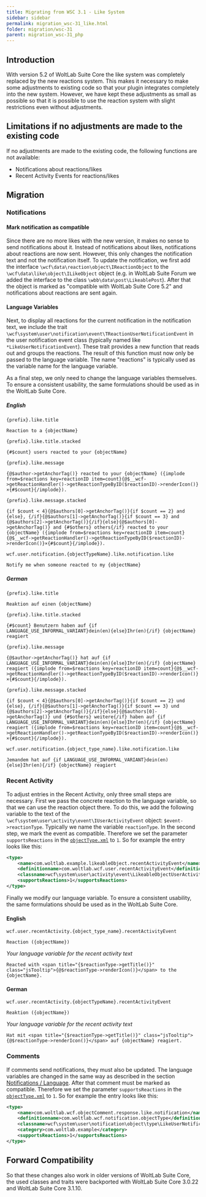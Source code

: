```yaml
---
title: Migrating from WSC 3.1 - Like System
sidebar: sidebar
permalink: migration_wsc-31_like.html
folder: migration/wsc-31
parent: migration_wsc-31_php
---
```


## Introduction

With version 5.2 of WoltLab Suite Core the like system was completely replaced by the new reactions system. This makes it necessary to make some adjustments to existing code so that your plugin integrates completely into the new system. However, we have kept these adjustments as small as possible so that it is possible to use the reaction system with slight restrictions even without adjustments. 

## Limitations if no adjustments are made to the existing code

If no adjustments are made to the existing code, the following functions are not available: 
* Notifications about reactions/likes
* Recent Activity Events for reactions/likes

## Migration
### Notifications
#### Mark notification as compatible 
Since there are no more likes with the new version, it makes no sense to send notifications about it. Instead of notifications about likes, notifications about reactions are now sent. However, this only changes the notification text and not the notification itself. To update the notification, we first add the interface `\wcf\data\reaction\object\IReactionObject` to the `\wcf\data\like\object\ILikeObject` object (e.g. in WoltLab Suite Forum we added the interface to the class `\wbb\data\post\LikeablePost`). After that the object is marked as "compatible with WoltLab Suite Core 5.2" and notifications about reactions are sent again. 

#### Language Variables
Next, to display all reactions for the current notification in the notification text, we include the trait `\wcf\system\user\notification\event\TReactionUserNotificationEvent` in the user notification event class (typically named like `*LikeUserNotificationEvent`). These trait provides a new function that reads out and groups the reactions. The result of this function must now only be passed to the language variable. The name "reactions" is typically used as the variable name for the language variable. 

As a final step, we only need to change the language variables themselves. To ensure a consistent usability, the same formulations should be used as in the WoltLab Suite Core. 

##### English

`{prefix}.like.title`
```
Reaction to a {objectName}
```

`{prefix}.like.title.stacked`

```
{#$count} users reacted to your {objectName}
```

`{prefix}.like.message`
```
{@$author->getAnchorTag()} reacted to your {objectName} ({implode from=$reactions key=reactionID item=count}{@$__wcf->getReactionHandler()->getReactionTypeByID($reactionID)->renderIcon()}×{#$count}{/implode}).
```

`{prefix}.like.message.stacked`

```
{if $count < 4}{@$authors[0]->getAnchorTag()}{if $count == 2} and {else}, {/if}{@$authors[1]->getAnchorTag()}{if $count == 3} and {@$authors[2]->getAnchorTag()}{/if}{else}{@$authors[0]->getAnchorTag()} and {#$others} others{/if} reacted to your {objectName} ({implode from=$reactions key=reactionID item=count}{@$__wcf->getReactionHandler()->getReactionTypeByID($reactionID)->renderIcon()}×{#$count}{/implode}).
```

`wcf.user.notification.{objectTypeName}.like.notification.like`
```
Notify me when someone reacted to my {objectName}
```

##### German

`{prefix}.like.title`
```
Reaktion auf einen {objectName}
```

`{prefix}.like.title.stacked`

```
{#$count} Benutzern haben auf {if LANGUAGE_USE_INFORMAL_VARIANT}dein(en){else}Ihr(en){/if} {objectName} reagiert
```

`{prefix}.like.message`
```
{@$author->getAnchorTag()} hat auf {if LANGUAGE_USE_INFORMAL_VARIANT}dein(en){else}Ihr(en){/if} {objectName} reagiert ({implode from=$reactions key=reactionID item=count}{@$__wcf->getReactionHandler()->getReactionTypeByID($reactionID)->renderIcon()}×{#$count}{/implode}).
```

`{prefix}.like.message.stacked`

```
{if $count < 4}{@$authors[0]->getAnchorTag()}{if $count == 2} und {else}, {/if}{@$authors[1]->getAnchorTag()}{if $count == 3} und {@$authors[2]->getAnchorTag()}{/if}{else}{@$authors[0]->getAnchorTag()} und {#$others} weitere{/if} haben auf {if LANGUAGE_USE_INFORMAL_VARIANT}dein(en){else}Ihr(en){/if} {objectName} reagiert ({implode from=$reactions key=reactionID item=count}{@$__wcf->getReactionHandler()->getReactionTypeByID($reactionID)->renderIcon()}×{#$count}{/implode}).
```

`wcf.user.notification.{object_type_name}.like.notification.like`
```
Jemandem hat auf {if LANGUAGE_USE_INFORMAL_VARIANT}dein(en){else}Ihr(en){/if} {objectName} reagiert
```

### Recent Activity 

To adjust entries in the Recent Activity, only three small steps are necessary. First we pass the concrete reaction to the language variable, so that we can use the reaction object there. To do this, we add the following variable to the text of the `\wcf\system\user\activity\event\IUserActivityEvent` object: `$event->reactionType`. Typically we name the variable `reactionType`. In the second step, we mark the event as compatible. Therefore we set the parameter `supportsReactions` in the [`objectType.xml`](package_pip_object-type) to `1`. So for example the entry looks like this:
 
```xml
<type>
	<name>com.woltlab.example.likeableObject.recentActivityEvent</name>
	<definitionname>com.woltlab.wcf.user.recentActivityEvent</definitionname>
	<classname>wcf\system\user\activity\event\LikeableObjectUserActivityEvent</classname>
	<supportsReactions>1</supportsReactions>
</type>
```

Finally we modify our language variable. To ensure a consistent usability, the same formulations should be used as in the WoltLab Suite Core.

#### English
`wcf.user.recentActivity.{object_type_name}.recentActivityEvent`
```
Reaction ({objectName})
```

_Your language variable for the recent activity text_
```
Reacted with <span title="{$reactionType->getTitle()}" class="jsTooltip">{@$reactionType->renderIcon()}</span> to the {objectName}.
```

#### German
`wcf.user.recentActivity.{objectTypeName}.recentActivityEvent`
```
Reaktion ({objectName})
```

_Your language variable for the recent activity text_
```
Hat mit <span title="{$reactionType->getTitle()}" class="jsTooltip">{@$reactionType->renderIcon()}</span> auf {objectName} reagiert.
```

### Comments
If comments send notifications, they must also be updated. The language variables are changed in the same way as described in the section [Notifications / Language](migration_wsc-31_like.html#Language-Variables). After that comment must be marked as compatible. Therefore we set the parameter `supportsReactions` in the [`objectType.xml`](package_pip_object-type) to `1`. So for example the entry looks like this: 

```xml
<type>
	<name>com.woltlab.wcf.objectComment.response.like.notification</name>
	<definitionname>com.woltlab.wcf.notification.objectType</definitionname>
	<classname>wcf\system\user\notification\object\type\LikeUserNotificationObjectType</classname>
	<category>com.woltlab.example</category>
	<supportsReactions>1</supportsReactions>
</type>                                                                                                                                                                                          
```

## Forward Compatibility 

So that these changes also work in older versions of WoltLab Suite Core, the used classes and traits were backported with WoltLab Suite Core 3.0.22 and WoltLab Suite Core 3.1.10.
